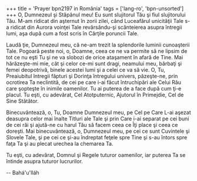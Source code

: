 +++
title = 'Prayer bpn2197 in România'
tags = ['lang-ro', 'bpn-unsorted']
+++
O, Dumnezeul şi Stăpânul meu! Eu sunt slujitorul Tău şi fiul slujitorului Tău. M-am ridicat din aşternut în zorii zilei, când Luceafărul unicităţii Tale s-a ridicat din Aurora voinţei Tale revărsându-şi scânteierea asupra întregii lumi, aşa după cum a fost scris în Cărţile poruncii Tale.

Laudă ţie, Dumnezeul meu, că ne-am trezit la splendorile luminii cunoaşterii Tale. Pogoară peste noi, o, Doamne, ceea ce ne va permite să ne lipsim de tot ce nu eşti Tu şi ne va slobozi de orice ataşament în afară de Tine. Mai hărăzeşte-mi mie, cât şi celor ce-mi sunt dragi, neamului meu, bărbaţi şi femei deopotrivă, binele acestei lumi şi a celei ce va să vie. O, Tu, Preaiubitul întregii făpturi şi Dorinţa întregului univers, păzeşte-ne, prin ocrotirea Ta neclintită, de cei pe care i-ai făcut întruchipări ale Celui Rău care şopteşte în inimile oamenilor. Tu ai puterea de a face după cum ţi-e placul. Tu eşti, cu adevărat, Cel Atotputernic, Ajutorul în Primejdie, Cel de Sine Stătător.

Binecuvântează, o, Tu, Doamne Dumnezeul meu, pe Cel pe Care L-ai aşezat deasupra celor mai înalte Titluri ale Tale şi prin Care i-ai separat pe cei buni de cei răi şi ajută-ne cu harul Tău să facem ceea ce Îţi place şi ceea ce doreşti. Mai binecuvântează, o, Dumnezeul meu, pe cei ce sunt Cuvintele şi Slovele Tale, şi pe cei ce şi-au îndreptat feţele spre Tine şi s-au întors spre faţa Ta şi au plecat urechea la chemarea Ta.

Tu eşti, cu adevărat, Domnul şi Regele tuturor oamenilor, iar puterea Ta se întinde asupra tuturor lucrurilor.

-- Bahá'u'lláh
